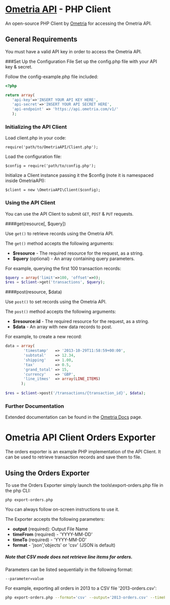 # [Ometria API](http://docs.ometria.com) - PHP Client
An open-source PHP Client by [Ometria](http://www.ometria.com) for accessing the Ometria API.

## General Requirements
You must have a valid API key in order to access the Ometria API.

###Set Up the Configuration File 
Set up the config.php file with your API key & secret.

Follow the config-example.php file included:
 ```php
<?php

return array(
	'api-key'=>'INSERT YOUR API KEY HERE',
	'api-secret'=>'INSERT YOUR API SECRET HERE',
	'api-endpoint' => 'https://api.ometria.com/v1/'
	);

  ```

### Initializing the API Client

Load client.php in your code:

    require('path/to/OmetriaAPI/Client.php');


Load the configuration file:

    $config = require('path/to/config.php');

    
Initialize a Client instance passing it the $config (note it is namespaced inside OmetriaAPI):

    $client = new \OmetriaAPI\Client($config);
    
### Using the API Client

You can use the API Client to submit `GET`, `POST` & `PUT` requests.

####get(resource[, $query])

Use `get()` to retrieve records using the Ometria API.

The `get()` method accepts the following arguments:

- **$resource** - The required resource for the request, as a string.
- **$query** (optional) - An array containing query parameters.

For example, querying the first 100 transaction records:

 ```php
$query = array('limit'=>100, 'offset'=>0);
$res = $client->get('transactions', $query);
 ```


####post(resource, $data)

Use `post()` to set records using the Ometria API.

The `post()` method accepts the following arguments:

- **$resource:id** - The required resource for the request, as a string. 
- **$data** - An array with new data records to post.

For example, to create a new record:

 ```php
data = array(
	     'timestamp'   => '2013-10-29T11:58:59+00:00',
	     'subtotal'    => 12.34,
	     'shipping'    => 1.00,
	     'tax'         => 0.5,
	     'grand_total' => 15,
	     'currency'    => 'GBP',
	     'line_itmes'  => array(LINE_ITEMS)
		);
	      
$res = $client->post('/transactions/{transaction_id}', $data);
 ```
 
### Further Documentation
Extended documentation can be found in the [Ometria Docs](http://docs.ometria.com) page.
 
 
# Ometria API Client Orders Exporter
 
The orders exporter is an example PHP implementation of the API Client.
It can be used to retrieve transaction records and save them to file.

## Using the Orders Exporter
To use the Orders Exporter simply launch the tools\export-orders.php file in the php CLI:

    php export-orders.php

You can always follow on-screen instructions to use it.

The Exporter accepts the following parameters:
- **output** (required): Output File Name
- **timeFrom** (required) - 'YYYY-MM-DD'
- **timeTo** (required) - 'YYYY-MM-DD'
- **format** - 'json','objects' or 'csv' (JSON is default)

##### Note that CSV mode does not retrieve line items for orders.

Parameters can be listed sequentially in the following format:

    --parameter=value
    
For example, exporting all orders in 2013 to a CSV file '2013-orders.csv':
 ```bash
php export-orders.php --format='csv' --output='2013-orders.csv' --timeFrom='2013/1/1' --timeTo='2013/12/31'
  ```
